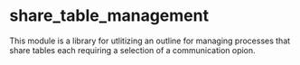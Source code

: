 # share_table_management
 
This module is a library for utlitizing an outline for managing processes that share tables each requiring a selection of a communication opion.
